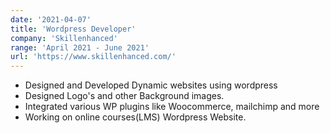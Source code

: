 ```yaml
---
date: '2021-04-07'
title: 'Wordpress Developer'
company: 'Skillenhanced'
range: 'April 2021 - June 2021'
url: 'https://www.skillenhanced.com/'
---
```

- Designed and Developed Dynamic websites using wordpress
- Designed Logo's and other Background images.
- Integrated various WP plugins like Woocommerce, mailchimp and more
- Working on online courses(LMS) Wordpress Website.